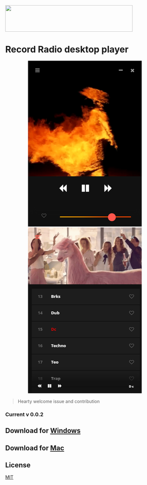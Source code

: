 <img align="center" width="403,643" height="84,887" src="https://user-images.githubusercontent.com/34600369/40258110-639f8f7c-5ae8-11e8-942f-1331f80c1615.png">  

# Record Radio desktop player

<p align="center">
<img src="./Radio Record_1.png">
<img src="./Radio Record_2.png">
</p>

> Hearty welcome issue and contribution
  
    
### Current v 0.0.2
  
## Download for [Windows](https://github.com/RALMAZ/Record-Player/releases/download/0.0.2/Radio.Record.Setup.0.0.2.exe)
  
## Download for [Mac](https://github.com/RALMAZ/Record-Player/releases/download/0.0.2/Radio.Record-0.0.2.dmg)


## License

[MIT](https://github.com/RALMAZ/Record-Player/blob/master/LICENSE)

